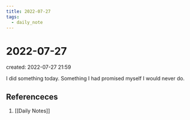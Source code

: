 ```yaml
---
title: 2022-07-27
tags:
  - daily_note
---
```


# 2022-07-27
created: 2022-07-27 21:59

I did something today. Something I had promised myself I would never do.

## Referenceces
1. [[Daily Notes]]
